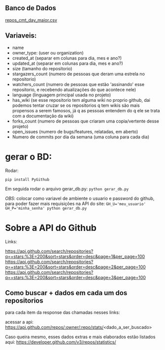 ## Banco de Dados

[repos_cmt_day_maior.csv](/repos_cmt_day_maior.csv)

## Variaveis:
 * name
 * owner_type: (user ou organization)
 * created_at (separar em colunas para dia, mes e ano?)
 * updated_at (separar em colunas para dia, mes e ano?)
 * size (tamanho do repositorio)
 * stargazers_count (numero de pessoas que deram uma estrela no repositorio)
 * watchers_count (numero de pessoas que estão 'assinando' esse repositorio, e recebendo atualizações do que acontece nele)
 * language (linguagem principal usada no projeto)
 * has_wiki (se esse repositorio tem alguma wiki no proprio github, dai podemos tentar cruzar se os repositorios q tem wikis são mais propensos a serem famosos, já q as pessoas entendem do q ele se trata com a documentação da wiki)
 * forks_count (numero de pessoas que criaram uma copia/vertente desse projeto)
 * open_issues (numero de bugs/features, relatadas, em aberto)
 * Numero de commits por dia da semana (uma coluna para cada dia)


# gerar o BD:

Rodar:

`pip install PyGithub`

Em seguida rodar o arquivo gerar_db.py: `python gerar_db.py`

*OBS*: colocar como variavel de ambiente o usuario e password do github, para poder fazer mais requisições na API do site: `GH_U='meu_usuario' GH_P='minha_senha' python gerar_db.py`


# Sobre a API do Github

Links:

https://api.github.com/search/repositories?q=+stars:%3E=200&sort=stars&order=desc&page=1&per_page=100
https://api.github.com/search/repositories?q=+stars:%3E=200&sort=stars&order=desc&page=2&per_page=100
https://api.github.com/search/repositories?q=+stars:%3E=200&sort=stars&order=desc&page=3&per_page=100


## Como buscar + dados em cada um dos repositorios

para cada item da response das chamadas nesses links:

acessar a api: https://api.github.com/repos/:owner/:repo/stats/<dado_a_ser_buscado>

Caso queira mesmo, esses dados extras e mais elaborados estão listados aqui: https://developer.github.com/v3/repos/statistics/

